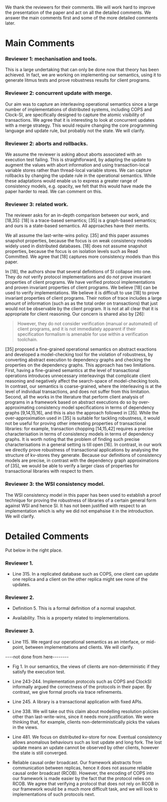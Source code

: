 We thank the reviewers for their comments. We will work hard to
improve the presentation of the paper and act on all the detailed
comments. We answer the main comments first and some of the more
detailed comments later.

# Main Comments

### Reviewer 1: mechanisation and tools. 

This is a large undertaking that can only be done now that theory has 
been achieved. In fact, we are working on implementing our semantics, 
using it to generate litmus tests and prove robustness results for 
client programs.

### Reviewer 2: concurrent update with merge. 

Our aim was to capture an interleaving operational semantics since a 
large number of implementations of distributed systems, including 
COPS and Clock-SI, are specifically designed to capture the atomic 
visibility of transactions. We agree that it is interesting to look
at concurrent updates with a merge strategy. This would require 
changing the core programming language and update rule, but 
probably not the state. We will clarify.
 
### Reviewer 2: aborts and rollbacks. 

We assume the reviewer is asking about aborts associated with an 
execution test failing. This is straightforward, by adapting the update 
to augment the values with abort information and using transaction-local 
variable stores rather than thread-local variable stores.  We can capture 
rollbacks by changing the update rule in the operational semantics.
While these adaptations would enable us to express a greater range of 
consistency models, e.g. opacity, we felt that this would have made the paper
harder to read. We can comment on this. 

### Reviewer 3: related work.

The reviewer asks for an in-depth comparison between our work, 
and [18,35]: [18] is a trace-based semantics; [35] is a
graph-based semantics; and ours is a state-based semantics. All
approaches have their merits.

We all assume the last-write-wins policy. [35] and this paper assumes
snapshot properties, because the focus is on weak consistency models
widely used in distributed databases. [18] does not assume snapshot
properties, because the focus is on isolation levels such as Read
Committed. We agree that [18] captures more consistency models than
this paper. 

In [18], the authors show that several definitions of SI collapse into
one.  They do *not* verify protocol implementations and do *not* prove
invariant properties of client programs. We have verified protocol
implementations and proven invariant properties of client programs. We
believe [18] can be used to verify implementations. We believe it is
difficult to use [18] to prove invariant properties of client
programs.  Their notion of trace includes a large amount of
information (such as as the total order on transactions) that just
would not be observable by the client program. It is not at all clear
that it is appropriate for client reasoning. Our concern is shared
also by [26]: 
> However, they do not consider verification (manual or
> automated) of client programs, and it is not immediately apparent if
> their specification formalism is amenable for use within a
> verification toolchain.

[35] proposed a fine-grained operational semantics on abstract
exactions and developed a model-checking tool for the violation of
robustness, by converting abstract execution to dependency graphs and
checking the properties on the dependency graphs. This approach has
two limitations.  First, having a fine-grained semantics at the level
of transactional operations introduces unnecessary interleavings that
complicate client reasoning and negatively affect the search-space of
model-checking tools. In contrast, our semantics is coarse-grained,
where the interleaving is at the level of individual transactions, and
does not suffer from this limitation. Second, all the works in the
literature that perform client analysis of programs in a framework
based on abstract executions do so by over-approximating consistency
model specifications in terms of dependency graphs [9,14,15,16], and
this is also the approach followed in [35]. While the
over-approximation used in [35] is suitable for tackling robustness,
it would not be useful for proving other interesting properties of
transactional libraries: for example, transaction chopping [14,15,42]
requires a precise characterisation in terms of consistency models in
terms of dependency graphs. It is worth noting that the problem of
finding such precise characterisations in a general setting is till
open [16].  In contrast, in our work we directly prove robustness of
transactional applications by analysing the structure of kv-stores
they generate. Because our definitions of consistency models are
precise, in contrast with the dependency graph approximations of [35],
we would be able to verify a larger class of properties for
transactional libraries with respect to them.

### Reviewer 3: the WSI consistency model. 

The WSI consistency model in this paper has been used to establish 
a proof technique for proving the robustness of libraries of a certain 
general form against WSI and hence SI. It has not been justified with 
respect to an implementation which is why we did not empahsise it in 
the introduction. We will clarify.

# Detailed Comments

Put below in the right place. 

### Reviewer 1.

- Line 315. In a replicated database such as COPS, one client can update
one replica and a client on the other replica might see none of the
updates.

### Reviewer 2.

- Definition 5. This is a formal definition of a normal snapshot.

- Availability. This is a property related to implementations. 

### Reviewer 3.

- Line 115. We regard our operational semantics as an interface, or
mid-point, between implementations and clients. We will clarify.

----not done from here--------

- Fig 1. In our semantics, the views of clients are non-deterministic if
they satisfy the execution test.

- Line 243-244. Implementation protocols such as COPS and ClockSI informally 
argued the correctness of the protocols in their paper.
By contrast, we give formal proofs via trace refinements.

- Line 245. A library is a transactional application with fixed APIs.

- Line 338. We will take out this claim about modelling resolution
policies other than last-write-wins, since it needs more
justification. We were thinking that, for example, clients
non-deterministically picks the values in the views.

- Line 481. We focus on distributed kv-store for now. Eventual
consistency allows anomalous behaviours such as lost update and long
fork. The lost update means an update cannot be observed by other
clients, however the state is still converged.

- Reliable causal order broadcast. Our framework abstracts from
communication between replicas, hence it does not assume reliable
causal order broadcast (RCOB). However, the encoding of COPS into our
framework is made easier by the fact that the protocol relies on RCOB.
We agree that verifying a protocol that does not rely on RCOB in our
framework would be a much more difficult task, and we will look to
implementations of such protocols next.

